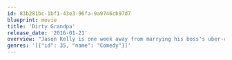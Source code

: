 ```yaml
---
id: 83b281bc-1bf1-43e3-96fa-9a9746cb97d7
blueprint: movie
title: 'Dirty Grandpa'
release_date: '2016-01-21'
overview: "Jason Kelly is one week away from marrying his boss's uber-controlling daughter, putting him on the fast track for a partnership at the law firm. However, when the straight-laced Jason is tricked into driving his foul-mouthed grandfather, Dick, to Daytona for spring break, his pending nuptials are suddenly in jeopardy. Between riotous frat parties, bar fights, and an epic night of karaoke, Dick is on a quest to live his life to the fullest and bring Jason along for the ride."
genres: '[{"id": 35, "name": "Comedy"}]'
---
```

